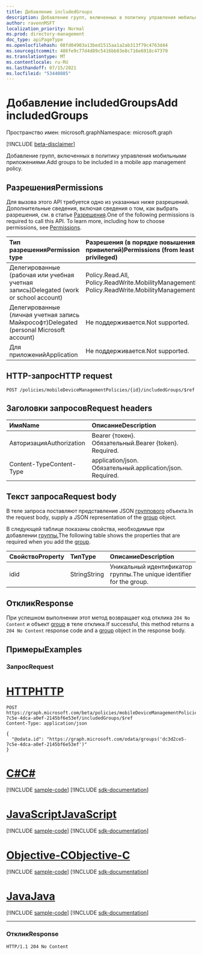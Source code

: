 ```yaml
---
title: Добавление includedGroups
description: Добавление групп, включенных в политику управления мобильными приложениями.
author: ravennMSFT
localization_priority: Normal
ms.prod: directory-management
doc_type: apiPageType
ms.openlocfilehash: 08fd04903a13bed1515aa1a2ab313f79c4763d44
ms.sourcegitcommit: 486fe9c77d4d89c5416bb83e8c716e6918c47370
ms.translationtype: MT
ms.contentlocale: ru-RU
ms.lasthandoff: 07/15/2021
ms.locfileid: "53440885"
---
```

# <a name="add-includedgroups"></a><span data-ttu-id="ec5cb-103">Добавление includedGroups</span><span class="sxs-lookup"><span data-stu-id="ec5cb-103">Add includedGroups</span></span>

<span data-ttu-id="ec5cb-104">Пространство имен: microsoft.graph</span><span class="sxs-lookup"><span data-stu-id="ec5cb-104">Namespace: microsoft.graph</span></span>

[!INCLUDE [beta-disclaimer](../../includes/beta-disclaimer.md)]

<span data-ttu-id="ec5cb-105">Добавление групп, включенных в политику управления мобильными приложениями.</span><span class="sxs-lookup"><span data-stu-id="ec5cb-105">Add groups to be included in a mobile app management policy.</span></span>

## <a name="permissions"></a><span data-ttu-id="ec5cb-106">Разрешения</span><span class="sxs-lookup"><span data-stu-id="ec5cb-106">Permissions</span></span>

<span data-ttu-id="ec5cb-p101">Для вызова этого API требуется одно из указанных ниже разрешений. Дополнительные сведения, включая сведения о том, как выбрать разрешения, см. в статье [Разрешения](/graph/permissions-reference).</span><span class="sxs-lookup"><span data-stu-id="ec5cb-p101">One of the following permissions is required to call this API. To learn more, including how to choose permissions, see [Permissions](/graph/permissions-reference).</span></span>

|<span data-ttu-id="ec5cb-109">Тип разрешения</span><span class="sxs-lookup"><span data-stu-id="ec5cb-109">Permission type</span></span>|<span data-ttu-id="ec5cb-110">Разрешения (в порядке повышения привилегий)</span><span class="sxs-lookup"><span data-stu-id="ec5cb-110">Permissions (from least to most privileged)</span></span>|
|:---|:---|
|<span data-ttu-id="ec5cb-111">Делегированные (рабочая или учебная учетная запись)</span><span class="sxs-lookup"><span data-stu-id="ec5cb-111">Delegated (work or school account)</span></span>|<span data-ttu-id="ec5cb-112">Policy.Read.All, Policy.ReadWrite.MobilityManagement</span><span class="sxs-lookup"><span data-stu-id="ec5cb-112">Policy.Read.All, Policy.ReadWrite.MobilityManagement</span></span>|
|<span data-ttu-id="ec5cb-113">Делегированные (личная учетная запись Майкрософт)</span><span class="sxs-lookup"><span data-stu-id="ec5cb-113">Delegated (personal Microsoft account)</span></span> | <span data-ttu-id="ec5cb-114">Не поддерживается.</span><span class="sxs-lookup"><span data-stu-id="ec5cb-114">Not supported.</span></span>|
|<span data-ttu-id="ec5cb-115">Для приложений</span><span class="sxs-lookup"><span data-stu-id="ec5cb-115">Application</span></span> | <span data-ttu-id="ec5cb-116">Не поддерживается.</span><span class="sxs-lookup"><span data-stu-id="ec5cb-116">Not supported.</span></span>|

## <a name="http-request"></a><span data-ttu-id="ec5cb-117">HTTP-запрос</span><span class="sxs-lookup"><span data-stu-id="ec5cb-117">HTTP request</span></span>

<!-- {
  "blockType": "ignored"
}
-->

```http
POST /policies/mobileDeviceManagementPolicies/{id}/includedGroups/$ref
```

## <a name="request-headers"></a><span data-ttu-id="ec5cb-118">Заголовки запросов</span><span class="sxs-lookup"><span data-stu-id="ec5cb-118">Request headers</span></span>
|<span data-ttu-id="ec5cb-119">Имя</span><span class="sxs-lookup"><span data-stu-id="ec5cb-119">Name</span></span>|<span data-ttu-id="ec5cb-120">Описание</span><span class="sxs-lookup"><span data-stu-id="ec5cb-120">Description</span></span>|
|:---|:---|
|<span data-ttu-id="ec5cb-121">Авторизация</span><span class="sxs-lookup"><span data-stu-id="ec5cb-121">Authorization</span></span>|<span data-ttu-id="ec5cb-p102">Bearer {токен}. Обязательный.</span><span class="sxs-lookup"><span data-stu-id="ec5cb-p102">Bearer {token}. Required.</span></span>|
|<span data-ttu-id="ec5cb-124">Content-Type</span><span class="sxs-lookup"><span data-stu-id="ec5cb-124">Content-Type</span></span>|<span data-ttu-id="ec5cb-p103">application/json. Обязательный.</span><span class="sxs-lookup"><span data-stu-id="ec5cb-p103">application/json. Required.</span></span>|

## <a name="request-body"></a><span data-ttu-id="ec5cb-127">Текст запроса</span><span class="sxs-lookup"><span data-stu-id="ec5cb-127">Request body</span></span>
<span data-ttu-id="ec5cb-128">В теле запроса поставляют представление JSON [группового](../resources/group.md) объекта.</span><span class="sxs-lookup"><span data-stu-id="ec5cb-128">In the request body, supply a JSON representation of the [group](../resources/group.md) object.</span></span>

<span data-ttu-id="ec5cb-129">В следующей таблице показаны свойства, необходимые при добавлении [группы.](../resources/group.md)</span><span class="sxs-lookup"><span data-stu-id="ec5cb-129">The following table shows the properties that are required when you add the [group](../resources/group.md).</span></span>

|<span data-ttu-id="ec5cb-130">Свойство</span><span class="sxs-lookup"><span data-stu-id="ec5cb-130">Property</span></span>|<span data-ttu-id="ec5cb-131">Тип</span><span class="sxs-lookup"><span data-stu-id="ec5cb-131">Type</span></span>|<span data-ttu-id="ec5cb-132">Описание</span><span class="sxs-lookup"><span data-stu-id="ec5cb-132">Description</span></span>|
|:---|:---|:---|
|<span data-ttu-id="ec5cb-133">id</span><span class="sxs-lookup"><span data-stu-id="ec5cb-133">id</span></span>|<span data-ttu-id="ec5cb-134">String</span><span class="sxs-lookup"><span data-stu-id="ec5cb-134">String</span></span>|<span data-ttu-id="ec5cb-135">Уникальный идентификатор группы.</span><span class="sxs-lookup"><span data-stu-id="ec5cb-135">The unique identifier for the group.</span></span>|

## <a name="response"></a><span data-ttu-id="ec5cb-136">Отклик</span><span class="sxs-lookup"><span data-stu-id="ec5cb-136">Response</span></span>

<span data-ttu-id="ec5cb-137">При успешном выполнении этот метод возвращает код отклика `204 No Content` и объект [group](../resources/group.md) в теле отклика.</span><span class="sxs-lookup"><span data-stu-id="ec5cb-137">If successful, this method returns a `204 No Content` response code and a [group](../resources/group.md) object in the response body.</span></span>

## <a name="examples"></a><span data-ttu-id="ec5cb-138">Примеры</span><span class="sxs-lookup"><span data-stu-id="ec5cb-138">Examples</span></span>

### <a name="request"></a><span data-ttu-id="ec5cb-139">Запрос</span><span class="sxs-lookup"><span data-stu-id="ec5cb-139">Request</span></span>


# <a name="http"></a>[<span data-ttu-id="ec5cb-140">HTTP</span><span class="sxs-lookup"><span data-stu-id="ec5cb-140">HTTP</span></span>](#tab/http)
<!-- {
  "blockType": "request",
  "name": "create_group_from_groups"
}
-->

``` http
POST https://graph.microsoft.com/beta/policies/mobileDeviceManagementPolicies/dc3d2ce5-7c5e-4dca-a0ef-2145bf6e53ef/includedGroups/$ref
Content-Type: application/json

{
  "@odata.id": "https://graph.microsoft.com/odata/groups('dc3d2ce5-7c5e-4dca-a0ef-2145bf6e53ef')"
}
```
# <a name="c"></a>[<span data-ttu-id="ec5cb-141">C#</span><span class="sxs-lookup"><span data-stu-id="ec5cb-141">C#</span></span>](#tab/csharp)
[!INCLUDE [sample-code](../includes/snippets/csharp/create-group-from-groups-csharp-snippets.md)]
[!INCLUDE [sdk-documentation](../includes/snippets/snippets-sdk-documentation-link.md)]

# <a name="javascript"></a>[<span data-ttu-id="ec5cb-142">JavaScript</span><span class="sxs-lookup"><span data-stu-id="ec5cb-142">JavaScript</span></span>](#tab/javascript)
[!INCLUDE [sample-code](../includes/snippets/javascript/create-group-from-groups-javascript-snippets.md)]
[!INCLUDE [sdk-documentation](../includes/snippets/snippets-sdk-documentation-link.md)]

# <a name="objective-c"></a>[<span data-ttu-id="ec5cb-143">Objective-C</span><span class="sxs-lookup"><span data-stu-id="ec5cb-143">Objective-C</span></span>](#tab/objc)
[!INCLUDE [sample-code](../includes/snippets/objc/create-group-from-groups-objc-snippets.md)]
[!INCLUDE [sdk-documentation](../includes/snippets/snippets-sdk-documentation-link.md)]

# <a name="java"></a>[<span data-ttu-id="ec5cb-144">Java</span><span class="sxs-lookup"><span data-stu-id="ec5cb-144">Java</span></span>](#tab/java)
[!INCLUDE [sample-code](../includes/snippets/java/create-group-from-groups-java-snippets.md)]
[!INCLUDE [sdk-documentation](../includes/snippets/snippets-sdk-documentation-link.md)]

---


### <a name="response"></a><span data-ttu-id="ec5cb-145">Отклик</span><span class="sxs-lookup"><span data-stu-id="ec5cb-145">Response</span></span>

<!-- {
  "blockType": "response",
  "truncated": true
}
-->

``` http
HTTP/1.1 204 No Content
```
